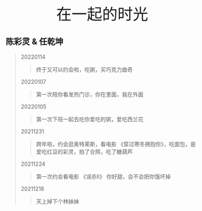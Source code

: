 <div style="text-align: center;font-size: 40px;">在一起的时光</div>

## 陈彩灵 & 任乾坤

> 20220114
> > 终于又可以约会啦，吃粥，买巧克力曲奇
>
> 20220107
> > 第一次陪你看发热门诊，你在里面，我在外面
>
> 20220105
> > 第一次下班一起去吃你爱吃的粥，爱吃西兰花
>
> 20211231
> > 跨年啦，约会逛奥特莱斯，看电影 《穿过寒冬拥抱你》，吃面包，是爱吃红豆的彩灵，拍了合照，吃了糖葫芦 
>
> 20211224
> > 第一次约会看电影 《误杀Ⅱ》 你好甜，会不会把你饿坏掉
> 
> 20211218
> > 天上掉下个林妹妹